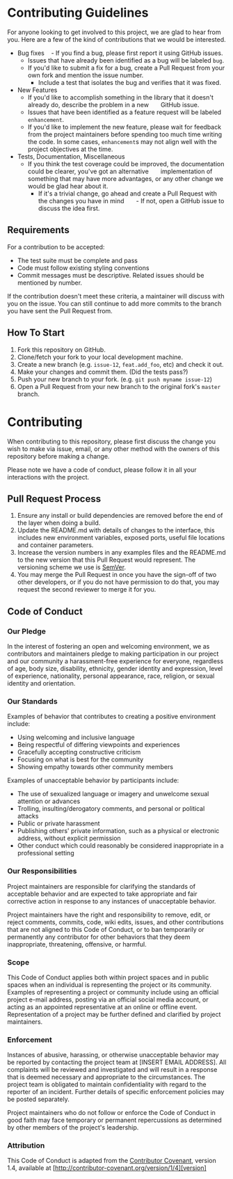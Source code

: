 # Contributing Guidelines

For anyone looking to get involved to this project, we are glad to hear from you. Here are a few of the kind of contributions
that we would be interested.

*  Bug fixes
    -  If you find a bug, please first report it using GitHub issues.
    -  Issues that have already been identified as a bug will be labeled `bug`.
    -  If you'd like to submit a fix for a bug, create a Pull Request from your own fork and mention the issue number.
        +  Include a test that isolates the bug and verifies that it was fixed.
*  New Features
    -  If you'd like to accomplish something in the library that it doesn't already do, describe the problem in a new
       GitHub issue.
    -  Issues that have been identified as a feature request will be labeled `enhancement`.
    -  If you'd like to implement the new feature, please wait for feedback from the project maintainers before spending
       too much time writing the code. In some cases, `enhancement`s may not align well with the project objectives at
       the time.
*  Tests, Documentation, Miscellaneous
    -  If you think the test coverage could be improved, the documentation could be clearer, you've got an alternative
       implementation of something that may have more advantages, or any other change we would be glad hear about
       it.
       -  If it's a trivial change, go ahead and create a Pull Request with the changes you have in mind
       -  If not, open a GitHub issue to discuss the idea first.

## Requirements

For a contribution to be accepted:

*  The test suite must be complete and pass
*  Code must follow existing styling conventions
*  Commit messages must be descriptive. Related issues should be mentioned by number.

If the contribution doesn't meet these criteria, a maintainer will discuss with you on the issue. You can still
continue to add more commits to the branch you have sent the Pull Request from.

## How To Start

1. Fork this repository on GitHub.
1. Clone/fetch your fork to your local development machine.
1. Create a new branch (e.g. `issue-12`, `feat.add_foo`, etc) and check it out.
1. Make your changes and commit them. (Did the tests pass?)
1. Push your new branch to your fork. (e.g. `git push myname issue-12`)
1. Open a Pull Request from your new branch to the original fork's `master` branch.





# Contributing

When contributing to this repository, please first discuss the change you wish to make via issue,
email, or any other method with the owners of this repository before making a change. 

Please note we have a code of conduct, please follow it in all your interactions with the project.

## Pull Request Process

1. Ensure any install or build dependencies are removed before the end of the layer when doing a 
   build.
2. Update the README.md with details of changes to the interface, this includes new environment 
   variables, exposed ports, useful file locations and container parameters.
3. Increase the version numbers in any examples files and the README.md to the new version that this
   Pull Request would represent. The versioning scheme we use is [SemVer](http://semver.org/).
4. You may merge the Pull Request in once you have the sign-off of two other developers, or if you 
   do not have permission to do that, you may request the second reviewer to merge it for you.

## Code of Conduct

### Our Pledge

In the interest of fostering an open and welcoming environment, we as
contributors and maintainers pledge to making participation in our project and
our community a harassment-free experience for everyone, regardless of age, body
size, disability, ethnicity, gender identity and expression, level of experience,
nationality, personal appearance, race, religion, or sexual identity and
orientation.

### Our Standards

Examples of behavior that contributes to creating a positive environment
include:

* Using welcoming and inclusive language
* Being respectful of differing viewpoints and experiences
* Gracefully accepting constructive criticism
* Focusing on what is best for the community
* Showing empathy towards other community members

Examples of unacceptable behavior by participants include:

* The use of sexualized language or imagery and unwelcome sexual attention or
advances
* Trolling, insulting/derogatory comments, and personal or political attacks
* Public or private harassment
* Publishing others' private information, such as a physical or electronic
  address, without explicit permission
* Other conduct which could reasonably be considered inappropriate in a
  professional setting

### Our Responsibilities

Project maintainers are responsible for clarifying the standards of acceptable
behavior and are expected to take appropriate and fair corrective action in
response to any instances of unacceptable behavior.

Project maintainers have the right and responsibility to remove, edit, or
reject comments, commits, code, wiki edits, issues, and other contributions
that are not aligned to this Code of Conduct, or to ban temporarily or
permanently any contributor for other behaviors that they deem inappropriate,
threatening, offensive, or harmful.

### Scope

This Code of Conduct applies both within project spaces and in public spaces
when an individual is representing the project or its community. Examples of
representing a project or community include using an official project e-mail
address, posting via an official social media account, or acting as an appointed
representative at an online or offline event. Representation of a project may be
further defined and clarified by project maintainers.

### Enforcement

Instances of abusive, harassing, or otherwise unacceptable behavior may be
reported by contacting the project team at [INSERT EMAIL ADDRESS]. All
complaints will be reviewed and investigated and will result in a response that
is deemed necessary and appropriate to the circumstances. The project team is
obligated to maintain confidentiality with regard to the reporter of an incident.
Further details of specific enforcement policies may be posted separately.

Project maintainers who do not follow or enforce the Code of Conduct in good
faith may face temporary or permanent repercussions as determined by other
members of the project's leadership.

### Attribution

This Code of Conduct is adapted from the [Contributor Covenant][homepage], version 1.4,
available at [http://contributor-covenant.org/version/1/4][version]

[homepage]: http://contributor-covenant.org
[version]: http://contributor-covenant.org/version/1/4/
